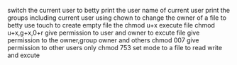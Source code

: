 switch the current user to betty
print the user name of current user
print the groups including current user
using chown to change the owner of a file to betty
use touch to create empty file
the chmod u+x execute file
chmod u+x,g+x,0+r give permission to user and owner to excute file
give permission to the owner,group owner and others
chmod 007 give permission to other users only
chmod 753 set mode to a file to read write and excute
